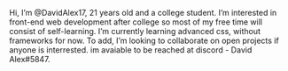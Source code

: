 Hi, I’m @DavidAlex17, 21 years old and a college student. I’m interested in front-end web development after college 
so most of my free time will consist of self-learning. I’m currently learning advanced css, without frameworks for 
now. To add, I’m looking to collaborate on open projects if anyone is interrested. im avaiable to be reached at 
discord - David Alex#5847.

<!---
DavidAlex17/DavidAlex17 is a ✨ special ✨ repository because its `README.md` (this file) appears on your GitHub profile.
You can click the Preview link to take a look at your changes.
--->
